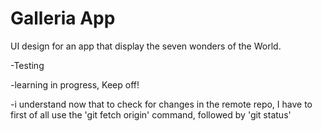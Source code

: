 # Galleria App

UI design for an app that display the seven wonders of the World.

-Testing


-learning in progress, Keep off!

-i understand now that to check for changes in the remote repo, I have to first of all use the 'git fetch origin' command, followed by 'git status'
